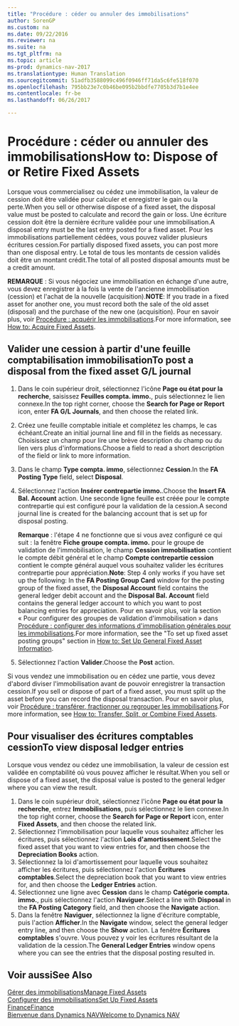 ```yaml
---
title: "Procédure : céder ou annuler des immobilisations"
author: SorenGP
ms.custom: na
ms.date: 09/22/2016
ms.reviewer: na
ms.suite: na
ms.tgt_pltfrm: na
ms.topic: article
ms-prod: dynamics-nav-2017
ms.translationtype: Human Translation
ms.sourcegitcommit: 51adfb3588099c496f0946ff71da5c6fe518f070
ms.openlocfilehash: 795bb23e7c0b46be095b2bbdfe7705b3d7b1e4ee
ms.contentlocale: fr-be
ms.lasthandoff: 06/26/2017

---
```


# <a name="how-to-dispose-of-or-retire-fixed-assets"></a><span data-ttu-id="74eac-102">Procédure : céder ou annuler des immobilisations</span><span class="sxs-lookup"><span data-stu-id="74eac-102">How to: Dispose of or Retire Fixed Assets</span></span>
<span data-ttu-id="74eac-103">Lorsque vous commercialisez ou cédez une immobilisation, la valeur de cession doit être validée pour calculer et enregistrer le gain ou la perte.</span><span class="sxs-lookup"><span data-stu-id="74eac-103">When you sell or otherwise dispose of a fixed asset, the disposal value must be posted to calculate and record the gain or loss.</span></span> <span data-ttu-id="74eac-104">Une écriture cession doit être la dernière écriture validée pour une immobilisation.</span><span class="sxs-lookup"><span data-stu-id="74eac-104">A disposal entry must be the last entry posted for a fixed asset.</span></span> <span data-ttu-id="74eac-105">Pour les immobilisations partiellement cédées, vous pouvez valider plusieurs écritures cession.</span><span class="sxs-lookup"><span data-stu-id="74eac-105">For partially disposed fixed assets, you can post more than one disposal entry.</span></span> <span data-ttu-id="74eac-106">Le total de tous les montants de cession validés doit être un montant crédit.</span><span class="sxs-lookup"><span data-stu-id="74eac-106">The total of all posted disposal amounts must be a credit amount.</span></span>

 <span data-ttu-id="74eac-107">**REMARQUE** : Si vous négociez une immobilisation en échange d'une autre, vous devez enregistrer à la fois la vente de l'ancienne immobilisation (cession) et l'achat de la nouvelle (acquisition).</span><span class="sxs-lookup"><span data-stu-id="74eac-107">**NOTE**: If you trade in a fixed asset for another one, you must record both the sale of the old asset (disposal) and the purchase of the new one (acquisition).</span></span> <span data-ttu-id="74eac-108">Pour en savoir plus, voir [Procédure : acquérir les immobilisations](fa-how-acquire.md).</span><span class="sxs-lookup"><span data-stu-id="74eac-108">For more information, see [How to: Acquire Fixed Assets](fa-how-acquire.md).</span></span>

## <a name="to-post-a-disposal-from-the-fixed-asset-gl-journal"></a><span data-ttu-id="74eac-109">Valider une cession à partir d'une feuille comptabilisation immobilisation</span><span class="sxs-lookup"><span data-stu-id="74eac-109">To post a disposal from the fixed asset G/L journal</span></span>  
1. <span data-ttu-id="74eac-110">Dans le coin supérieur droit, sélectionnez l'icône **Page ou état pour la recherche**, saisissez **Feuilles compta. immo.**, puis sélectionnez le lien connexe.</span><span class="sxs-lookup"><span data-stu-id="74eac-110">In the top right corner, choose the **Search for Page or Report** icon, enter **FA G/L Journals**, and then choose the related link.</span></span>  
2. <span data-ttu-id="74eac-111">Créez une feuille comptable initiale et complétez les champs, le cas échéant.</span><span class="sxs-lookup"><span data-stu-id="74eac-111">Create an initial journal line and fill in the fields as necessary.</span></span> <span data-ttu-id="74eac-112">Choisissez un champ pour lire une brève description du champ ou du lien vers plus d'informations.</span><span class="sxs-lookup"><span data-stu-id="74eac-112">Choose a field to read a short description of the field or link to more information.</span></span>
3. <span data-ttu-id="74eac-113">Dans le champ **Type compta. immo**, sélectionnez **Cession**.</span><span class="sxs-lookup"><span data-stu-id="74eac-113">In the **FA Posting Type** field, select **Disposal**.</span></span>
4. <span data-ttu-id="74eac-114">Sélectionnez l'action **Insérer contrepartie immo.**.</span><span class="sxs-lookup"><span data-stu-id="74eac-114">Choose the **Insert FA Bal. Account** action.</span></span> <span data-ttu-id="74eac-115">Une seconde ligne feuille est créée pour le compte contrepartie qui est configuré pour la validation de la cession.</span><span class="sxs-lookup"><span data-stu-id="74eac-115">A second journal line is created for the balancing account that is set up for disposal posting.</span></span>

    <span data-ttu-id="74eac-116">**Remarque** : l'étape 4 ne fonctionne que si vous avez configuré ce qui suit : la fenêtre **Fiche groupe compta. immo.** pour le groupe de validation de l'immobilisation, le champ **Cession immobilisation** contient le compte débit général et le champ **Compte contrepartie cession** contient le compte général auquel vous souhaitez valider les écritures contrepartie pour appréciation.</span><span class="sxs-lookup"><span data-stu-id="74eac-116">**Note**: Step 4 only works if you have set up the following: In the **FA Posting Group Card** window for the posting group of the fixed asset, the **Disposal Account** field contains the general ledger debit account and the **Disposal Bal. Account** field contains the general ledger account to which you want to post balancing entries for appreciation.</span></span> <span data-ttu-id="74eac-117">Pour en savoir plus, voir la section « Pour configurer des groupes de validation d'immobilisation » dans [Procédure : configurer des informations d'immobilisation générales pour les immobilisations](fa-how-setup-general.md).</span><span class="sxs-lookup"><span data-stu-id="74eac-117">For more information, see the "To set up fixed asset posting groups" section in [How to: Set Up General Fixed Asset Information](fa-how-setup-general.md).</span></span>
5. <span data-ttu-id="74eac-118">Sélectionnez l'action **Valider**.</span><span class="sxs-lookup"><span data-stu-id="74eac-118">Choose the **Post** action.</span></span>

<span data-ttu-id="74eac-119">Si vous vendez une immobilisation ou en cédez une partie, vous devez d'abord diviser l'immobilisation avant de pouvoir enregistrer la transaction cession.</span><span class="sxs-lookup"><span data-stu-id="74eac-119">If you sell or dispose of part of a fixed asset, you must split up the asset before you can record the disposal transaction.</span></span> <span data-ttu-id="74eac-120">Pour en savoir plus, voir [Procédure : transférer, fractionner ou regrouper les immobilisations](fa-how-trans-split-combine.md).</span><span class="sxs-lookup"><span data-stu-id="74eac-120">For more information, see [How to: Transfer, Split, or Combine Fixed Assets](fa-how-trans-split-combine.md).</span></span>

## <a name="to-view-disposal-ledger-entries"></a><span data-ttu-id="74eac-121">Pour visualiser des écritures comptables cession</span><span class="sxs-lookup"><span data-stu-id="74eac-121">To view disposal ledger entries</span></span>  
<span data-ttu-id="74eac-122">Lorsque vous vendez ou cédez une immobilisation, la valeur de cession est validée en comptabilité où vous pouvez afficher le résultat.</span><span class="sxs-lookup"><span data-stu-id="74eac-122">When you sell or dispose of a fixed asset, the disposal value is posted to the general ledger where you can view the result.</span></span>   

1. <span data-ttu-id="74eac-123">Dans le coin supérieur droit, sélectionnez l'icône **Page ou état pour la recherche**, entrez **Immobilisations**, puis sélectionnez le lien connexe.</span><span class="sxs-lookup"><span data-stu-id="74eac-123">In the top right corner, choose the **Search for Page or Report** icon, enter **Fixed Assets**, and then choose the related link.</span></span>  
2. <span data-ttu-id="74eac-124">Sélectionnez l'immobilisation pour laquelle vous souhaitez afficher les écritures, puis sélectionnez l'action **Lois d'amortissement**.</span><span class="sxs-lookup"><span data-stu-id="74eac-124">Select the fixed asset that you want to view entries for, and then choose the **Depreciation Books** action.</span></span>
3. <span data-ttu-id="74eac-125">Sélectionnez la loi d'amortissement pour laquelle vous souhaitez afficher les écritures, puis sélectionnez l'action **Écritures comptables**.</span><span class="sxs-lookup"><span data-stu-id="74eac-125">Select the depreciation book that you want to view entries for, and then choose the **Ledger Entries** action.</span></span>
4. <span data-ttu-id="74eac-126">Sélectionnez une ligne avec **Cession** dans le champ **Catégorie compta. immo.**, puis sélectionnez l'action **Naviguer**.</span><span class="sxs-lookup"><span data-stu-id="74eac-126">Select a line with **Disposal** in the **FA Posting Category** field, and then choose the **Navigate** action.</span></span>  
5. <span data-ttu-id="74eac-127">Dans la fenêtre **Naviguer**, sélectionnez la ligne d'écriture comptable, puis l'action **Afficher**.</span><span class="sxs-lookup"><span data-stu-id="74eac-127">In the **Navigate** window, select the general ledger entry line, and then choose the **Show** action.</span></span>
<span data-ttu-id="74eac-128">La fenêtre **Écritures comptables** s'ouvre. Vous pouvez y voir les écritures résultant de la validation de la cession.</span><span class="sxs-lookup"><span data-stu-id="74eac-128">The **General Ledger Entries** window opens where you can see the entries that the disposal posting resulted in.</span></span>

## <a name="see-also"></a><span data-ttu-id="74eac-129">Voir aussi</span><span class="sxs-lookup"><span data-stu-id="74eac-129">See Also</span></span>
[<span data-ttu-id="74eac-130">Gérer des immobilisations</span><span class="sxs-lookup"><span data-stu-id="74eac-130">Manage Fixed Assets</span></span>](fa-manage.md)  
[<span data-ttu-id="74eac-131">Configurer des immobilisations</span><span class="sxs-lookup"><span data-stu-id="74eac-131">Set Up Fixed Assets</span></span>](fa-setup.md)  
[<span data-ttu-id="74eac-132">Finance</span><span class="sxs-lookup"><span data-stu-id="74eac-132">Finance</span></span>](finance-setup.md)  
[<span data-ttu-id="74eac-133">Bienvenue dans Dynamics NAV</span><span class="sxs-lookup"><span data-stu-id="74eac-133">Welcome to Dynamics NAV</span></span>](across-get-started.md)


